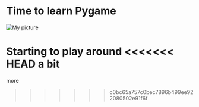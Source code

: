 # Time to learn Pygame


 ![My picture](./arduino_1.tif)

Starting to play around
<<<<<<< HEAD
 a bit
=======
 more
>>>>>>> c0bc65a757c0bec7896b499ee922080502e91f6f
 
